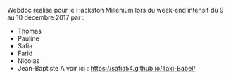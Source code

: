 Webdoc réalisé pour le Hackaton Millenium lors du week-end intensif du 9 au 10 décembre 2017 par :

- Thomas
- Pauline
- Safia
- Farid
- Nicolas
- Jean-Baptiste
A voir ici : https://safia54.github.io/Taxi-Babel/

